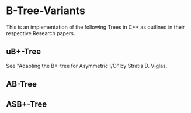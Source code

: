 # B-Tree-Variants
This is an implementation of the following Trees in C++ as outlined in their respective Research papers.
## uB+-Tree
See "Adapting the B+-tree for Asymmetric I/O" by Stratis D. Viglas.
## AB-Tree

## ASB+-Tree
